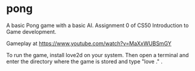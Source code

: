 # pong
A basic Pong game with a basic AI. Assignment 0 of CS50 Introduction to Game development.

Gameplay at https://www.youtube.com/watch?v=MaXxWUBSmGY

To run the game, install love2d on your system. Then open a terminal and enter the directory where the game is stored and type "love ." .
